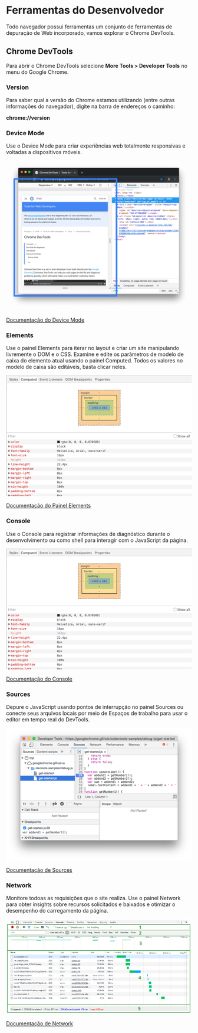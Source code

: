 # Ferramentas do Desenvolvedor

Todo navegador possui ferramentas um conjunto de ferramentas de depuração de Web incorporado, vamos explorar o Chrome DevTools.

## Chrome DevTools

Para abrir o Chrome DevTools selecione **More Tools > Developer Tools** no menu do Google Chrome.

### Version

Para saber qual a versão do Chrome estamos utilizando (entre outras informações do navegador), digite na barra de endereços o caminho:

**chrome://version**

### Device Mode

Use o Device Mode para criar experiências web totalmente responsivas e voltadas a dispositivos móveis.

![device toolbar](../img/device-toolbar.png)

[Documentação do Device Mode](https://developers.google.com/web/tools/chrome-devtools/device-mode)

### Elements

Use o painel Elements para iterar no layout e criar um site manipulando livremente o DOM e o CSS. Examine e edite os parâmetros de modelo de caixa do elemento atual usando o painel Computed. Todos os valores no modelo de caixa são editáveis, basta clicar neles.

![computed panel](../img/computed-panel.png)

[Documentação do Painel Elements](https://developers.google.com/web/tools/chrome-devtools/inspect-styles)


### Console

Use o Console para registrar informações de diagnóstico durante o desenvolvimento ou como shell para interagir com o JavaScript da página.

![computed panel](../img/computed-panel.png)

[Documentação do Console](https://developers.google.com/web/tools/chrome-devtools/console)

### Sources

Depure o JavaScript usando pontos de interrupção no painel Sources ou conecte seus arquivos locais por meio de Espaços de trabalho para usar o editor em tempo real do DevTools.

![sources](../img/loc-breakpoint.png)

[Documentação de Sources](https://developers.google.com/web/tools/chrome-devtools/javascript/breakpoints)

### Network

Monitore todoas as requisições que o site realiza. Use o painel Network para obter insights sobre recursos solicitados e baixados e otimizar o desempenho do carregamento da página. 

![network](../img/net-panes.png)

[Documentação de Network](https://developers.google.com/web/tools/chrome-devtools/network/resource-loading)